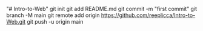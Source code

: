 "# Intro-to-Web"  git init git add README.md git commit -m "first commit" git branch -M main git remote add origin https://github.com/reeplicca/Intro-to-Web.git git push -u origin main
